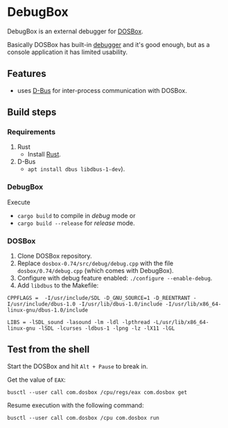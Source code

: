 # DebugBox

DebugBox is an external debugger for [DOSBox](https://www.dosbox.com/).

Basically DOSBox has built-in [debugger](https://www.vogons.org/viewtopic.php?t=3944) and it's good enough, but as a console application it has limited usability.

## Features

- uses [D-Bus](https://www.freedesktop.org/wiki/Software/dbus/) for inter-process communication with DOSBox.

## Build steps

### Requirements

1. Rust
	- Install [Rust](https://www.rust-lang.org/tools/install).
2. D-Bus
	- `apt install dbus libdbus-1-dev`).

### DebugBox

Execute
- `cargo build` to compile in *debug* mode or
- `cargo build --release` for *release* mode.

### DOSBox

1. Clone DOSBox repository.
2. Replace `dosbox-0.74/src/debug/debug.cpp` with the file `dosbox/0.74/debug.cpp` (which comes with DebugBox).
3. Configure with debug feature enabled: `./configure --enable-debug`.
4. Add `libdbus` to the Makefile:

```
CPPFLAGS =  -I/usr/include/SDL -D_GNU_SOURCE=1 -D_REENTRANT -I/usr/include/dbus-1.0 -I/usr/lib/dbus-1.0/include -I/usr/lib/x86_64-linux-gnu/dbus-1.0/include
```

```
LIBS = -lSDL_sound -lasound -lm -ldl -lpthread -L/usr/lib/x86_64-linux-gnu -lSDL -lcurses -ldbus-1 -lpng -lz -lX11 -lGL
```

## Test from the shell

Start the DOSBox and hit `Alt + Pause` to break in.

Get the value of `EAX`:
```
busctl --user call com.dosbox /cpu/regs/eax com.dosbox get
```

Resume execution with the following command:
```
busctl --user call com.dosbox /cpu com.dosbox run
```
